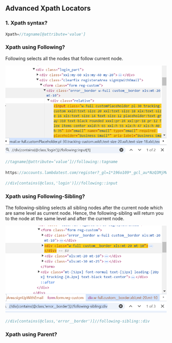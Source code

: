 ## Advanced Xpath Locators

### 1. Xpath syntax?

```java
Xpath=//tagname[@attribute='value']
```

### Xpath using Following?
Following selects all the nodes that follow current node.

![img.png](img.png)

```java
//tagname[@attribute=’value’]//following::tagname 

https://accounts.lambdatest.com/register?_gl=1*196o109*_gcl_au*NzQ3MjMwODk5LjE3MjYxNTUzMDg.

//div[contains(@class,'login')]//following::input
```

### Xpath using Following-Sibling?

The following-sibling selects all sibling nodes after the current node which are same level as current node.
Hence, the following-sibling will return you to the node at the same level and after the current node.

![img_3.png](img_3.png)

```java
//div[contains(@class,'error__border')]//following-sibling::div
```

### Xpath using Parent?



